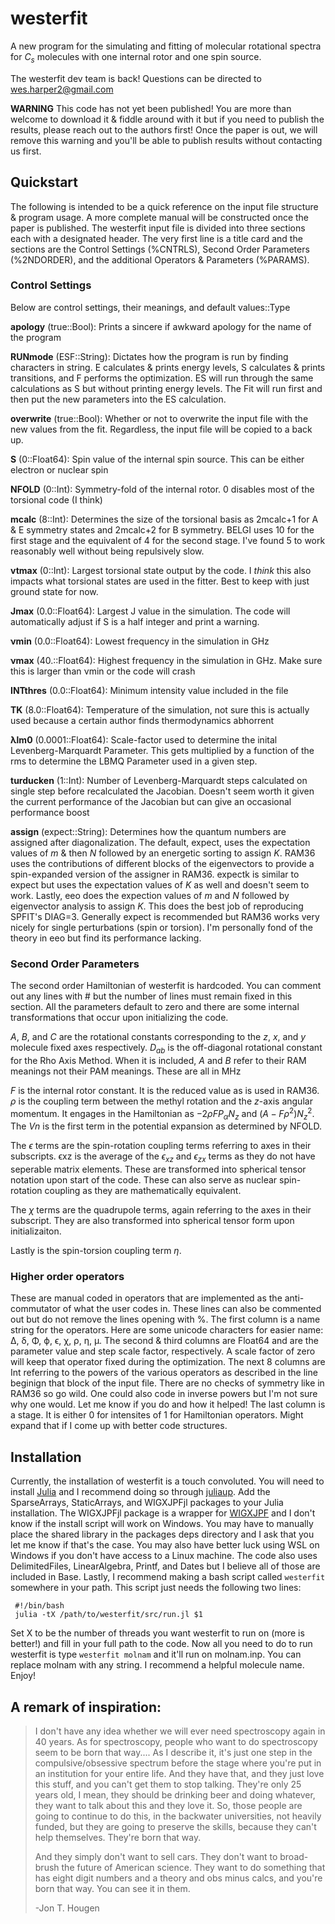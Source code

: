# westerfit
A new program for the simulating and fitting of molecular rotational spectra for $C_s$ molecules with one internal rotor and one spin source.

The westerfit dev team is back! Questions can be directed to wes.harper2@gmail.com

**WARNING** This code has not yet been published! You are more than welcome to download it & fiddle around with it but if you need to publish the results, please reach out to the authors first! Once the paper is out, we will remove this warning and you'll be able to publish results without contacting us first.

## Quickstart

The following is intended to be a quick reference on the input file structure & program usage. A more complete manual will be constructed once the paper is published.
The westerfit input file is divided into three sections each with a designated header. The very first line is a title card and the sections are the Control Settings (%CNTRLS), Second Order Parameters (%2NDORDER), and the additional Operators & Parameters (%PARAMS).

### Control Settings
Below are control settings, their meanings, and default values::Type

**apology** (true::Bool): Prints a sincere if awkward apology for the name of the program

**RUNmode** (ESF::String): Dictates how the program is run by finding characters in string. E calculates & prints energy levels, S calculates & prints transitions, and F performs the optimization. ES will run through the same calculations as S but without printing energy levels. The Fit will run first and then put the new parameters into the ES calculation.

**overwrite** (true::Bool): Whether or not to overwrite the input file with the new values from the fit. Regardless, the input file will be copied to a back up.

**S** (0::Float64): Spin value of the internal spin source. This can be either electron or nuclear spin

**NFOLD** (0::Int): Symmetry-fold of the internal rotor. 0 disables most of the torsional code (I think)

**mcalc** (8::Int): Determines the size of the torsional basis as 2mcalc+1 for A & E symmetry states and 2mcalc+2 for B symmetry. BELGI uses 10 for the first stage and the equivalent of 4 for the second stage. I've found 5 to work reasonably well without being repulsively slow.

**vtmax** (0::Int): Largest torsional state output by the code. I *think* this also impacts what torsional states are used in the fitter. Best to keep with just ground state for now. 

**Jmax** (0.0::Float64): Largest J value in the simulation. The code will automatically adjust if S is a half integer and print a warning.

**νmin** (0.0::Float64): Lowest frequency in the simulation in GHz

**νmax** (40.::Float64): Highest frequency in the simulation in GHz. Make sure this is larger than νmin or the code will crash

**INTthres** (0.0::Float64): Minimum intensity value included in the file

**TK** (8.0::Float64): Temperature of the simulation, not sure this is actually used because a certain author finds thermodynamics abhorrent

**λlm0** (0.0001::Float64): Scale-factor used to determine the inital Levenberg-Marquardt Parameter. This gets multiplied by a function of the rms to determine the LBMQ Parameter used in a given step.

**turducken** (1::Int): Number of Levenberg-Marquardt steps calculated on single step before recalculated the Jacobian. Doesn't seem worth it given the current performance of the Jacobian but can give an occasional performance boost

**assign** (expect::String): Determines how the quantum numbers are assigned after diagonalization. The default, expect, uses the expectation values of $m$ & then $N$ followed by an energetic sorting to assign $K$. RAM36 uses the contributions of different blocks of the eigenvectors to provide a spin-expanded version of the assigner in RAM36. expectk is similar to expect but uses the expectation values of $K$ as well and doesn't seem to work. Lastly, eeo does the expection values of $m$ and $N$ followed by eigenvector analysis to assign $K$. This does the best job of reproducing SPFIT's DIAG=3. Generally expect is recommended but RAM36 works very nicely for single perturbations (spin or torsion). I'm personally fond of the theory in eeo but find its performance lacking.


### Second Order Parameters
The second order Hamiltonian of westerfit is hardcoded. You can comment out any lines with # but the number of lines must remain fixed in this section. All the parameters default to zero and there are some internal transformations that occur upon initializing the code.

$A$, $B$, and $C$ are the rotational constants corresponding to the $z$, $x$, and $y$ molecule fixed axes respectively. 
$D_{ab}$ is the off-diagonal rotational constant for the Rho Axis Method. 
When it is included, $A$ and $B$ refer to their RAM meanings not their PAM meanings. These are all in MHz

$F$ is the internal rotor constant. It is the reduced value as is used in RAM36. 
$\rho$ is the coupling term between the methyl rotation and the $z$-axis angular momentum. 
It engages in the Hamiltonian as $-2\rho FP_{\alpha}N_{z}$ and $(A-F\rho^{2})N_{z}^{2}$. 
The $Vn$ is the first term in the potential expansion as determined by NFOLD.

The $\epsilon$ terms are the spin-rotation coupling terms referring to axes in their subscripts. 
ϵxz is the average of the $\epsilon_{xz}$ and $\epsilon_{zx}$ terms as they do not have seperable matrix elements. 
These are transformed into spherical tensor notation upon start of the code.
These can also serve as nuclear spin-rotation coupling as they are mathematically equivalent.

The $\chi$ terms are the quadrupole terms, again referring to the axes in their subscript.
They are also transformed into spherical tensor form upon initializaiton.

Lastly is the spin-torsion coupling term $\eta$.

### Higher order operators
These are manual coded in operators that are implemented as the anti-commutator of what the user codes in.
These lines can also be commented out but do not remove the lines opening with %.
The first column is a name string for the operators.
Here are some unicode characters for easier name: Δ, δ, Φ, ϕ, ϵ, χ, ρ, η, μ.
The second & third columns are Float64 and are the parameter value and step scale factor, respectively. A scale factor of zero will keep that operator fixed during the optimization.
The next 8 columns are Int referring to the powers of the various operators as described in the line beginign that block of the input file.
There are no checks of symmetry like in RAM36 so go wild. 
One could also code in inverse powers but I'm not sure why one would. Let me know if you do and how it helped!
The last column is a stage. It is either 0 for intensites of 1 for Hamiltonian operators. Might expand that if I come up with better code structures.


## Installation
Currently, the installation of westerfit is a touch convoluted.
You will need to install [Julia](https://julialang.org/) and I recommend doing so through [juliaup](https://github.com/JuliaLang/juliaup). 
Add the SparseArrays, StaticArrays, and WIGXJPFjl packages to your Julia installation.
The WIGXJPFjl package is a wrapper for [WIGXJPF](http://fy.chalmers.se/subatom/wigxjpf/) and I don't know if the install script will work on Windows.
You may have to manually place the shared library in the packages deps directory and I ask that you let me know if that's the case.
You may also have better luck using WSL on Windows if you don't have access to a Linux machine.
The code also uses DelimitedFiles, LinearAlgebra, Printf, and Dates but I believe all of those are included in Base.
Lastly, I recommend making a bash script called `westerfit` somewhere in your path.
This script just needs the following two lines:
```
 #!/bin/bash
 julia -tX /path/to/westerfit/src/run.jl $1
```
Set X to be the number of threads you want westerfit to run on (more is better!) and fill in your full path to the code.
Now all you need to do to run westerfit is type `westerfit molnam` and it'll run on molnam.inp.
You can replace molnam with any string.
I recommend a helpful molecule name.
Enjoy!


## A remark of inspiration:

>I don't have any idea whether we will ever need spectroscopy again in 40 years. 
>As for spectroscopy, people who want to do spectroscopy seem to be born that way.... 
>As I describe it, it's just one step in the compulsive/obsessive spectrum before the stage where you're put in an institution for your entire life. 
>And they have that, and they just love this stuff, and you can't get them to stop talking. 
>They're only 25 years old, I mean, they should be drinking beer and doing whatever, they want to talk about this and they love it. 
>So, those people are going to continue to do this, in the backwater universities, not heavily funded, but they are going to preserve the skills, because they can't help themselves. 
>They're born that way.
>
>And they simply don't want to sell cars. 
>They don't want to broad-brush the future of American science. 
>They want to do something that has eight digit numbers and a theory and obs minus calcs, and you're born that way. 
>You can see it in them.
>
>-Jon T. Hougen

